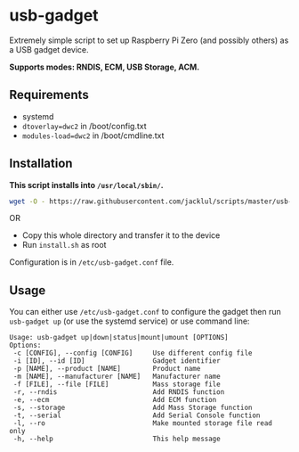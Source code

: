 # usb-gadget

Extremely simple script to set up Raspberry Pi Zero (and possibly others) as a USB gadget device.

**Supports modes: RNDIS, ECM, USB Storage, ACM.**

## Requirements

- systemd
- `dtoverlay=dwc2` in /boot/config.txt
- `modules-load=dwc2` in /boot/cmdline.txt

## Installation

**This script installs into `/usr/local/sbin/`.**

```bash
wget -O - https://raw.githubusercontent.com/jacklul/scripts/master/usb-gadget/install.sh | sudo bash
```

OR

- Copy this whole directory and transfer it to the device
- Run `install.sh` as root

Configuration is in `/etc/usb-gadget.conf` file.

## Usage

You can either use `/etc/usb-gadget.conf` to configure the gadget then run `usb-gadget up` (or use the systemd service) or use command line:

```
Usage: usb-gadget up|down|status|mount|umount [OPTIONS]
Options:
 -c [CONFIG], --config [CONFIG]     Use different config file
 -i [ID], --id [ID]                 Gadget identifier
 -p [NAME], --product [NAME]        Product name
 -m [NAME], --manufacturer [NAME]   Manufacturer name
 -f [FILE], --file [FILE]           Mass storage file
 -r, --rndis                        Add RNDIS function
 -e, --ecm                          Add ECM function
 -s, --storage                      Add Mass Storage function
 -t, --serial                       Add Serial Console function
 -l, --ro                           Make mounted storage file read only
 -h, --help                         This help message
```
